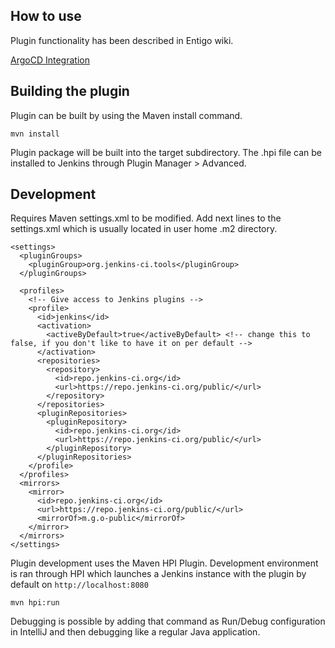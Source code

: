 ## How to use

Plugin functionality has been described in Entigo wiki.

[ArgoCD Integration](https://entigo.atlassian.net/wiki/spaces/PD/pages/1099202561/ArgoCD+Integration)

## Building the plugin

Plugin can be built by using the Maven install command.

`mvn install`

Plugin package will be built into the target subdirectory. The .hpi file can be installed to Jenkins through Plugin Manager > Advanced.

## Development

Requires Maven settings.xml to be modified.
Add next lines to the settings.xml which is usually located in user home .m2 directory.

```
<settings>
  <pluginGroups>
    <pluginGroup>org.jenkins-ci.tools</pluginGroup>
  </pluginGroups>

  <profiles>
    <!-- Give access to Jenkins plugins -->
    <profile>
      <id>jenkins</id>
      <activation>
        <activeByDefault>true</activeByDefault> <!-- change this to false, if you don't like to have it on per default -->
      </activation>
      <repositories>
        <repository>
          <id>repo.jenkins-ci.org</id>
          <url>https://repo.jenkins-ci.org/public/</url>
        </repository>
      </repositories>
      <pluginRepositories>
        <pluginRepository>
          <id>repo.jenkins-ci.org</id>
          <url>https://repo.jenkins-ci.org/public/</url>
        </pluginRepository>
      </pluginRepositories>
    </profile>
  </profiles>
  <mirrors>
    <mirror>
      <id>repo.jenkins-ci.org</id>
      <url>https://repo.jenkins-ci.org/public/</url>
      <mirrorOf>m.g.o-public</mirrorOf>
    </mirror>
  </mirrors>
</settings>
```

Plugin development uses the Maven HPI Plugin.
Development environment is ran through HPI which launches a Jenkins instance with the plugin by default on `http://localhost:8080`

`mvn hpi:run`

Debugging is possible by adding that command as Run/Debug configuration in IntelliJ and then debugging like a regular Java application.
